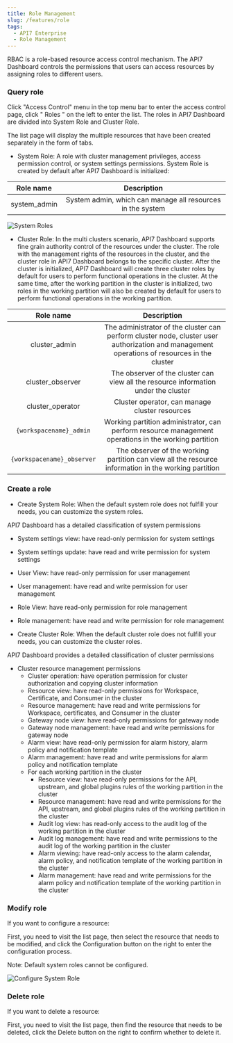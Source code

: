 ```yaml
---
title: Role Management
slug: /features/role
tags:
  - API7 Enterprise
  - Role Management
---
```


RBAC is a role-based resource access control mechanism. The API7 Dashboard controls the permissions that users can access resources by assigning roles to different users.

### Query role

Click "Access Control" menu in the top menu bar to enter the access control page, click " Roles " on the left to enter the list. The roles in API7 Dashboard are divided into System Role and Cluster Role.

The list page will display the multiple resources that have been created separately in the form of tabs.

- System Role: A role with cluster management privileges, access permission control, or system settings permissions. System Role is created by default after API7 Dashboard is initialized:

|  Role name   |                        Description                         |
| :----------: | :--------------------------------------------------------: |
| system_admin | System admin, which can manage all resources in the system |

![System Roles](https://static.apiseven.com/2022/12/30/63ae5227e5a19.png)

- Cluster Role: In the multi clusters scenario, API7 Dashboard supports fine grain authority control of the resources under the cluster. The role with the management rights of the resources in the cluster, and the cluster role in API7 Dashboard belongs to the specific cluster. After the cluster is initialized, API7 Dashboard will create three cluster roles by default for users to perform functional operations in the cluster. At the same time, after the working partition in the cluster is initialized, two roles in the working partition will also be created by default for users to perform functional operations in the working partition.

|         Role name          |                                                                 Description                                                                 |
| :------------------------: | :-----------------------------------------------------------------------------------------------------------------------------------------: |
|       cluster_admin        | The administrator of the cluster can perform cluster node, cluster user authorization and management operations of resources in the cluster |
|      cluster_observer      |                             The observer of the cluster can view all the resource information under the cluster                             |
|      cluster_operator      |                                               Cluster operator, can manage cluster resources                                                |
|  `{workspacename}_admin`   |                    Working partition administrator, can perform resource management operations in the working partition                     |
| `{workspacename}_observer` |                    The observer of the working partition can view all the resource information in the working partition                     |

### Create a role

- Create System Role: When the default system role does not fulfill your needs, you can customize the system roles.

API7 Dashboard has a detailed classification of system permissions

- System settings view: have read-only permission for system settings
- System settings update: have read and write permission for system settings
- User View: have read-only permission for user management
- User management: have read and write permission for user management
- Role View: have read-only permission for role management
- Role management: have read and write permission for role management

- Create Cluster Role: When the default cluster role does not fulfill your needs, you can customize the cluster roles.

API7 Dashboard provides a detailed classification of cluster permissions

- Cluster resource management permissions
  - Cluster operation: have operation permission for cluster authorization and copying cluster information
  - Resource view: have read-only permissions for Workspace, Certificate, and Consumer in the cluster
  - Resource management: have read and write permissions for Workspace, certificates, and Consumer in the cluster
  - Gateway node view: have read-only permissions for gateway node
  - Gateway node management: have read and write permissions for gateway node
  - Alarm view: have read-only permission for alarm history, alarm policy and notification template
  - Alarm management: have read and write permissions for alarm policy and notification template
  - For each working partition in the cluster
    - Resource view: have read-only permissions for the API, upstream, and global plugins rules of the working partition in the cluster
    - Resource management: have read and write permissions for the API, upstream, and global plugins rules of the working partition in the cluster
    - Audit log view: has read-only access to the audit log of the working partition in the cluster
    - Audit log management: have read and write permissions to the audit log of the working partition in the cluster
    - Alarm viewing: have read-only access to the alarm calendar, alarm policy, and notification template of the working partition in the cluster
    - Alarm management: have read and write permissions for the alarm policy and notification template of the working partition in the cluster

### Modify role

If you want to configure a resource:

First, you need to visit the list page, then select the resource that needs to be modified, and click the Configuration button on the right to enter the configuration process.

Note: Default system roles cannot be configured.

![Configure System Role](https://static.apiseven.com/2022/12/30/63ae52d434641.png)

### Delete role

If you want to delete a resource:

First, you need to visit the list page, then find the resource that needs to be deleted, click the Delete button on the right to confirm whether to delete it.
